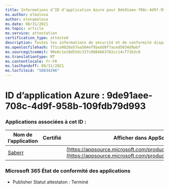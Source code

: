 ```yaml
---
title: Informations d’ID d’application Azure pour 9de91aee-708c-4d9f-958b-109fdb79d993
ms.author: elmalova
author: elenamalova
ms.date: 08/31/2021
ms.topic: article
ms.service: attestation
certification_type: attested
description: Toutes les informations de sécurité et de conformité disponibles pour 9de91aee-708c-4d9f-958b-109fdb79d993.
ms.openlocfilehash: f71ca9020a57aa584ef95edd0f7aced5034d9abf
ms.sourcegitcommit: 90e6c1e10d55dc337c0884b63782cc14cf71b3c8
ms.translationtype: MT
ms.contentlocale: fr-FR
ms.lasthandoff: 08/31/2021
ms.locfileid: "58834296"
---
```

# <a name="azure-app-id-9de91aee-708c-4d9f-958b-109fdb79d993"></a>ID d’application Azure : 9de91aee-708c-4d9f-958b-109fdb79d993


### <a name="apps-associated-with-this-id"></a>Applications associées à cet ID :
| **Nom de l’application** | **Certifié** | **Afficher dans AppSource** |
|--------------|---------------|-----------------------|
| [Saberr](https://docs.microsoft.com/microsoft-365-app-certification/forward/WA200001501) |  | [https://appsource.microsoft.com/product/office/WA200001501](https://appsource.microsoft.com/product/office/WA200001501) |

### <a name="microsoft-365-app-compliance-status"></a>Microsoft 365 État de conformité des applications
- Publisher Statut attestaton : Terminé
